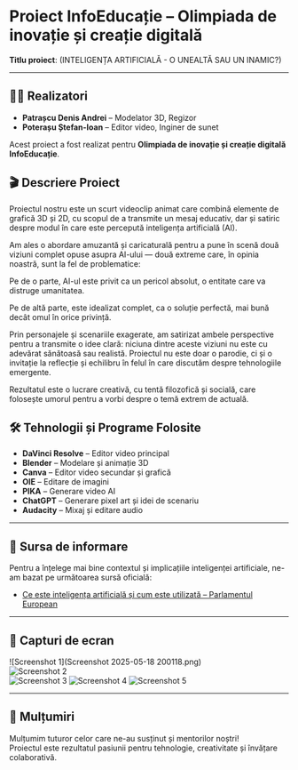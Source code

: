 # Proiect InfoEducație – Olimpiada de inovație și creație digitală

**Titlu proiect**: (INTELIGENȚA ARTIFICIALĂ - O UNEALTĂ SAU UN INAMIC?)

---

## 👨‍💻 Realizatori

- **Patrașcu Denis Andrei** – Modelator 3D, Regizor  
- **Poterașu Ștefan-Ioan** – Editor video, Inginer de sunet

Acest proiect a fost realizat pentru **Olimpiada de inovație și creație digitală InfoEducație**.

## 🎬 Descriere Proiect
Proiectul nostru este un scurt videoclip animat care combină elemente de grafică 3D și 2D, cu scopul de a transmite un mesaj educativ, dar și satiric despre modul în care este percepută inteligența artificială (AI).

Am ales o abordare amuzantă și caricaturală pentru a pune în scenă două viziuni complet opuse asupra AI-ului — două extreme care, în opinia noastră, sunt la fel de problematice:

Pe de o parte, AI-ul este privit ca un pericol absolut, o entitate care va distruge umanitatea.

Pe de altă parte, este idealizat complet, ca o soluție perfectă, mai bună decât omul în orice privință.

Prin personajele și scenariile exagerate, am satirizat ambele perspective pentru a transmite o idee clară: niciuna dintre aceste viziuni nu este cu adevărat sănătoasă sau realistă. Proiectul nu este doar o parodie, ci și o invitație la reflecție și echilibru în felul în care discutăm despre tehnologiile emergente.

Rezultatul este o lucrare creativă, cu tentă filozofică și socială, care folosește umorul pentru a vorbi despre o temă extrem de actuală.

## 🛠️ Tehnologii și Programe Folosite

- **DaVinci Resolve** – Editor video principal  
- **Blender** – Modelare și animație 3D  
- **Canva** – Editor video secundar și grafică  
- **OIE** – Editare de imagini  
- **PIKA** – Generare video AI  
- **ChatGPT** – Generare pixel art și idei de scenariu  
- **Audacity** – Mixaj și editare audio

---

## 🧠 Sursa de informare

Pentru a înțelege mai bine contextul și implicațiile inteligenței artificiale, ne-am bazat pe următoarea sursă oficială:

- [Ce este inteligența artificială și cum este utilizată – Parlamentul European](https://www.europarl.europa.eu/topics/ro/article/20200827STO85804/ce-este-inteligenta-artificiala-si-cum-este-utilizata)

---

## 📸 Capturi de ecran

![Screenshot 1](Screenshot 2025-05-18 200118.png)  
![Screenshot 2](Untitled.png)  
![Screenshot 3](Untitled2.png)
![Screenshot 4](Untitled3.png)
![Screenshot 5](Untitled4.png)

---

## 🙏 Mulțumiri

Mulțumim tuturor celor care ne-au susținut și mentorilor noștri!  
Proiectul este rezultatul pasiunii pentru tehnologie, creativitate și învățare colaborativă.

